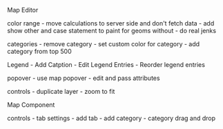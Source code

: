 
Map Editor

color range
	- move calculations to server side and don't fetch data
	- add show other and case statement to paint for geoms without 
	- do real jenks

categories
	- remove category
	- set custom color for category
	- add category from top 500

Legend
	- Add Catption
	- Edit Legend Entries
	- Reorder legend entries

popover
	- use map popover
	- edit and pass attributes

controls
	- duplicate layer
	- zoom to fit


Map Component

controls
	- tab settings
	- add tab
	- add category
	- category drag and drop


